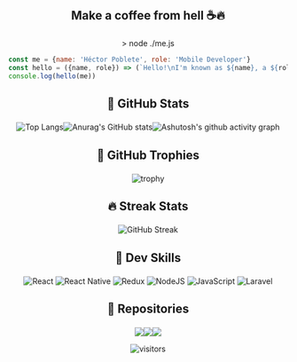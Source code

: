 ## <p align="center">Make a coffee from hell ☕🔥</p>

<p align="center">> node ./me.js</p>

```javascript
const me = {name: 'Héctor Poblete', role: 'Mobile Developer'}
const hello = ({name, role}) => (`Hello!\nI'm known as ${name}, a ${role}`)
console.log(hello(me))
```



## <p align="center">🌋 GitHub Stats</p>

<p align="center"><!-- https://github.com/anuraghazra/github-readme-stats --><img src="https://camo.githubusercontent.com/0bdc637d1e4bd0cfeb3d5d2a2afe8ea88781d4e9b1df7c3003f20a73ea233d11/68747470733a2f2f6769746875622d726561646d652d73746174732e76657263656c2e6170702f6170692f746f702d6c616e67732f3f757365726e616d653d6865706f626c6574266c61796f75743d636f6d70616374266c616e67735f636f756e743d38267468656d653d726561637426686964655f626f726465723d74727565" alt="Top Langs" data-canonical-src="https://github-readme-stats.vercel.app/api/top-langs/?username=hepoblet&amp;layout=compact&amp;langs_count=8&amp;theme=react&amp;hide_border=true" style="max-width:100%;"><!-- https://github.com/anuraghazra/github-readme-stats --><img src="https://camo.githubusercontent.com/4d44d39cb467bdbcdd11e541c00d792ed823c6222ade60fd83d0cdd7e11d30e4/68747470733a2f2f6769746875622d726561646d652d73746174732e76657263656c2e6170702f6170693f757365726e616d653d6865706f626c65742673686f775f69636f6e733d74727565267468656d653d726561637426636f756e745f707269766174653d7472756526686964655f626f726465723d7472756526637573746f6d5f7469746c653d4769744875622532305374617473266c696e655f6865696768743d3234" alt="Anurag's GitHub stats" data-canonical-src="https://github-readme-stats.vercel.app/api?username=hepoblet&amp;show_icons=true&amp;theme=react&amp;count_private=true&amp;hide_border=true&amp;custom_title=GitHub%20Stats&amp;line_height=24" style="max-width:100%;"><!-- https://github.com/ashutosh00710/github-readme-activity-graph --><img src="https://camo.githubusercontent.com/45b247a9e2ccd58c14e11cc46b333133c45230c681689c457907e69cbe170fe8/68747470733a2f2f61637469766974792d67726170682e6865726f6b756170702e636f6d2f67726170683f757365726e616d653d6865706f626c65742662675f636f6c6f723d7472616e73706172656e7426636f6c6f723d306665366665266c696e653d66373633306426706f696e743d66636531303026617265613d66616c736526686964655f626f726465723d74727565" alt="Ashutosh's github activity graph" data-canonical-src="https://activity-graph.herokuapp.com/graph?username=hepoblet&amp;bg_color=transparent&amp;color=0fe6fe&amp;line=f7630d&amp;point=fce100&amp;area=false&amp;hide_border=true" style="max-width:100%;"></p>



## <p align="center">🥇 GitHub Trophies</p>

<!-- https://github.com/ryo-ma/github-profile-trophy -->
<p align="center"><img src="https://camo.githubusercontent.com/e342346faffe6483c75f9dae1c6341005a4cf6c96a96f1c347dab8527caca2d7/68747470733a2f2f6769746875622d70726f66696c652d74726f7068792e76657263656c2e6170702f3f757365726e616d653d6865706f626c6574267468656d653d6e6f726426636f6c756d6e3d3626726f773d31266d617267696e2d773d3130266d617267696e2d683d35266e6f2d62673d74727565266e6f2d6672616d653d74727565" alt="trophy" data-canonical-src="https://github-profile-trophy.vercel.app/?username=hepoblet&amp;theme=nord&amp;column=6&amp;row=1&amp;margin-w=10&amp;margin-h=5&amp;no-bg=true&amp;no-frame=true" style="max-width:100%;"></p>



## <p align="center">🔥 Streak Stats</p>

<!-- https://github.com/DenverCoder1/github-readme-streak-stats -->
<!-- http://github-readme-streak-stats.herokuapp.com/demo/ -->
<p align="center"><img src="https://camo.githubusercontent.com/3747894881ba78fc424a7fe3e739c9dbcaf90211751bfdd0179df47689bb1393/687474703a2f2f6769746875622d726561646d652d73747265616b2d73746174732e6865726f6b756170702e636f6d3f757365723d6865706f626c6574267468656d653d626c61636b2d69636526686964655f626f726465723d74727565" alt="GitHub Streak" data-canonical-src="http://github-readme-streak-stats.herokuapp.com?user=hepoblet&amp;theme=black-ice&amp;hide_border=true" style="max-width:100%;"></p>



## <p align="center">🎸 Dev Skills</p>

<p align="center">
  <img alt="React" src="https://img.shields.io/badge/react-%2320232a.svg?&style=for-the-badge&logo=react&logoColor=%2361DAFB"/>
  <img alt="React Native" src="https://img.shields.io/badge/react_native-%2320232a.svg?&style=for-the-badge&logo=react&logoColor=%2361DAFB"/>
  <img alt="Redux" src="https://img.shields.io/badge/redux-%23593d88.svg?&style=for-the-badge&logo=redux&logoColor=white"/>
  <img alt="NodeJS" src="https://img.shields.io/badge/node.js-%2343853D.svg?&style=for-the-badge&logo=node.js&logoColor=white"/>
  <img alt="JavaScript" src="https://img.shields.io/badge/javascript-%23323330.svg?&style=for-the-badge&logo=javascript&logoColor=%23F7DF1E"/>
  <img alt="Laravel" src="https://img.shields.io/badge/laravel-%23FF2D20.svg?&style=for-the-badge&logo=laravel&logoColor=white"/>
</p>



## <p align="center">🚀 Repositories</p>

<!-- [![Readme Card](https://github-readme-stats.vercel.app/api/pin/?username=hepoblet&repo=ibuy&theme=react&show_owner=true&hide_border=true)](https://github.com/anuraghazra/github-readme-stats) -->
<p align="center"><a href="https://github.com/hepoblet/hepoblet"><img src="https://github-readme-stats.vercel.app/api/pin/?username=hepoblet&repo=hepoblet&hide_border=true&theme=react&show_owner=true" /></a><a href="https://github.com/hepoblet/hepoblet.github.io"><img src="https://github-readme-stats.vercel.app/api/pin/?username=hepoblet&repo=hepoblet.github.io&hide_border=true&theme=react&show_owner=true" /></a><a href="https://github.com/hepoblet/ibuy"><img src="https://github-readme-stats.vercel.app/api/pin/?username=hepoblet&repo=ibuy&hide_border=true&theme=react&show_owner=true" /></a></p>



<p align="center"><img src="https://camo.githubusercontent.com/f45d1494e3820beb475d404d306f67914ff075b6c880d1ec0073ddc015414cd3/68747470733a2f2f76697369746f722d62616467652e6c616f62692e6963752f62616467653f706167655f69643d6865706f626c65742e6865706f626c6574" alt="visitors" data-canonical-src="https://visitor-badge.laobi.icu/badge?page_id=hepoblet.hepoblet" style="max-width:100%;"></p>
